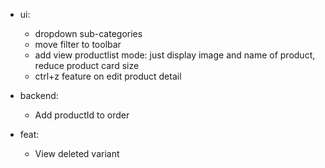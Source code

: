 - ui:

  - dropdown sub-categories
  - move filter to toolbar
  - add view productlist mode: just display image and name of product, reduce product card size
  - ctrl+z feature on edit product detail

- backend:

  - Add productId to order

- feat:
  - View deleted variant
